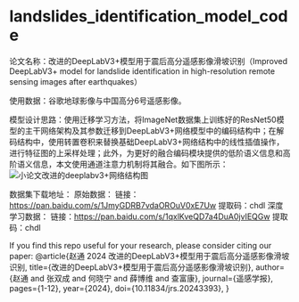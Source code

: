 # landslides_identification_model_code
论文名称：改进的DeepLabV3+模型用于震后高分遥感影像滑坡识别（Improved DeepLabV3+ model for landslide identification in high-resolution remote sensing images after earthquakes）

使用数据：谷歌地球影像与中国高分6号遥感影像。

模型设计思路：使用迁移学习方法，将ImageNet数据集上训练好的ResNet50模型的主干网络架构及其参数迁移到DeepLabV3+网络模型中的编码结构中；在解码结构中，使用转置卷积来替换基础DeepLabV3+网络结构中的线性插值操作，进行特征图的上采样处理；此外，为更好的融合编码模块提供的低阶语义信息和高阶语义信息，本文使用通道注意力机制将其融合。如下图所示：![小论文改进的deeplabv3+网络结构图](https://github.com/ZhaoTong0203/landslides_identification_model_code/assets/144538919/f1a4d48d-c320-4747-854f-863aa6fc82c9)

数据集下载地址：
  原始数据：
    链接：https://pan.baidu.com/s/1JmyGDRB7vdaOROuV0xE7Uw 
    提取码：chdl 
  深度学习数据：
    链接：https://pan.baidu.com/s/1qxlKveQD7a4DuA0jvIEQGw 
    提取码：chdl 

If you find this repo useful for your research, please consider citing our paper:
@article{赵通 2024 改进的DeepLabV3+模型用于震后高分遥感影像滑坡识别,
title={改进的DeepLabV3+模型用于震后高分遥感影像滑坡识别},
author={赵通 and 张双成 and 何晓宁 and 薛博维 and 查富康},
journal={遥感学报},
pages={1-12},
year={2024},
doi={10.11834/jrs.20243393},
}
